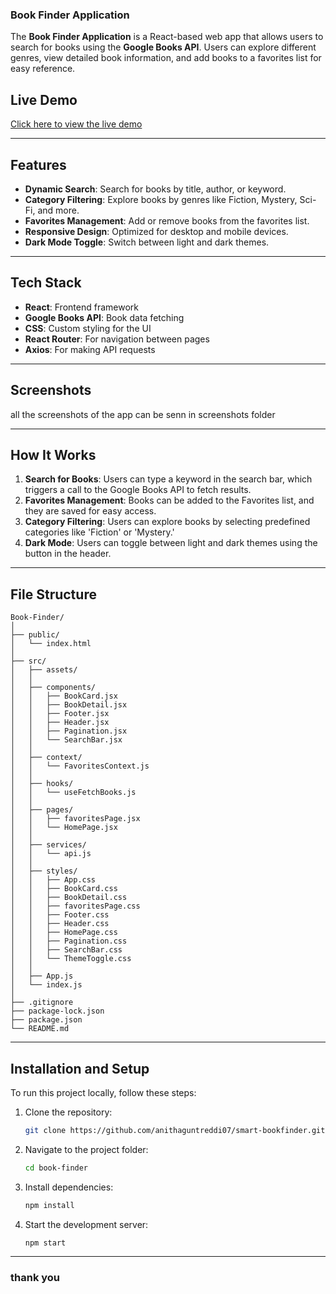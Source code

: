 ### Book Finder Application

The **Book Finder Application** is a React-based web app that allows users to search for books using the **Google Books API**. Users can explore different genres, view detailed book information, and add books to a favorites list for easy reference.

## Live Demo  
[Click here to view the live demo](https://smart-bookfinder.netlify.app) 

---

## Features

- **Dynamic Search**: Search for books by title, author, or keyword.
- **Category Filtering**: Explore books by genres like Fiction, Mystery, Sci-Fi, and more.
- **Favorites Management**: Add or remove books from the favorites list.
- **Responsive Design**: Optimized for desktop and mobile devices.
- **Dark Mode Toggle**: Switch between light and dark themes.

---

##  Tech Stack

- **React**: Frontend framework
- **Google Books API**: Book data fetching
- **CSS**: Custom styling for the UI
- **React Router**: For navigation between pages
- **Axios**: For making API requests

---

## Screenshots

all the screenshots of the app can be senn in screenshots folder 

---

##  How It Works

1. **Search for Books**: Users can type a keyword in the search bar, which triggers a call to the Google Books API to fetch results.
2. **Favorites Management**: Books can be added to the Favorites list, and they are saved for easy access.
3. **Category Filtering**: Users can explore books by selecting predefined categories like 'Fiction' or 'Mystery.'
4. **Dark Mode**: Users can toggle between light and dark themes using the button in the header.

---

## File Structure

```
Book-Finder/
│
├── public/
│   └── index.html
│
├── src/
│   ├── assets/
│   │
│   ├── components/
│   │   ├── BookCard.jsx
│   │   ├── BookDetail.jsx
│   │   ├── Footer.jsx
│   │   ├── Header.jsx
│   │   ├── Pagination.jsx
│   │   └── SearchBar.jsx
│   │
│   ├── context/
│   │   └── FavoritesContext.js
│   │
│   ├── hooks/
│   │   └── useFetchBooks.js
│   │
│   ├── pages/
│   │   ├── favoritesPage.jsx
│   │   └── HomePage.jsx
│   │
│   ├── services/
│   │   └── api.js
│   │
│   ├── styles/
│   │   ├── App.css
│   │   ├── BookCard.css
│   │   ├── BookDetail.css
│   │   ├── favoritesPage.css
│   │   ├── Footer.css
│   │   ├── Header.css
│   │   ├── HomePage.css
│   │   ├── Pagination.css
│   │   ├── SearchBar.css
│   │   └── ThemeToggle.css
│   │
│   ├── App.js
│   └── index.js
│
├── .gitignore
├── package-lock.json
├── package.json
└── README.md
```

---

## Installation and Setup

To run this project locally, follow these steps:

1. Clone the repository:
   ```bash
   git clone https://github.com/anithaguntreddi07/smart-bookfinder.git
   ```

2. Navigate to the project folder:
   ```bash
   cd book-finder
   ```

3. Install dependencies:
   ```bash
   npm install
   ```

4. Start the development server:
   ```bash
   npm start
   ```

---

### thank you
